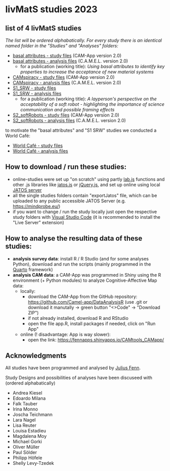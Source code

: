 # livMatS studies 2023


## list of 4 livMatS studies

*The list will be ordered alphabatically. For every study there is an identical named folder in the "Studies" and "Analyses" folders:* 

- [basal attributes - study files](https://github.com/FennStatistics/livmats-studies/tree/main/Studies/basalAttributes) (CAM-App version 2.0)
- [basal attributes - analysis files](https://github.com/FennStatistics/livmats-studies/tree/main/Analyses/basalAttributes) (C.A.M.E.L. version 2.0)
    + for a publication (working title): <i>Using basal attributes to identify key properties to increase the acceptance of new material systems</i>
- [CAMspiracy - study files](https://github.com/FennStatistics/livmats-studies/tree/main/Studies/CAMspiracy) (CAM-App version 2.0)
- [CAMspiracy - analysis files](https://github.com/FennStatistics/livmats-studies/tree/main/Analyses/CAMspiracy) (C.A.M.E.L. version 2.0)
- [S1_SRW - study files](https://github.com/FennStatistics/livmats-studies/tree/main/Studies/S1_SRW)
- [S1_SRW - analysis files](https://github.com/FennStatistics/livmats-studies/tree/main/Analyses/S1_SRW)
    + for a publication (working title): <i>A layperson's perspective on the acceptability of a soft robot - highlighting the importance of science communication and possible framing effects</i>
- [S2_softRobots - study files](https://github.com/FennStatistics/livmats-studies/tree/main/Studies/S2_softRobots) (CAM-App version 2.0)
- [S2_softRobots - analysis files](https://github.com/FennStatistics/livmats-studies/tree/main/Analyses/S2_softRobots) (C.A.M.E.L. version 2.0)

to motivate the "basal attributes" and "S1 SRW" studies we conducted a World Café:

- [World Café - study files](https://github.com/FennStatistics/livmats-studies/tree/main/Studies/world%20cafe)
- [World Café - analysis files](https://github.com/FennStatistics/livmats-studies/tree/main/Analyses/world%20cafe)

## How to download / run these studies: 

- online-studies were set up "on scratch" using partly [lab.js](https://lab.js.org/) functions and other .js libraries like [jatos.js](https://www.jatos.org/jatos.js-Reference.html) or [jQuery.js](https://jquery.com/), and set up online using local [JATOS server](https://www.jatos.org/)
- all the single studies folders contain "exportJatos" file, which can be uploaded to any public accessible JATOS Server (e.g. https://mindprobe.eu/)
- if you want to change / run the study locally just open the respective study folders with [Visual Studio Code](https://code.visualstudio.com/) (it is recommended to install the "Live Server" extension)


## How to analyse the resulting data of these studies:

- **analysis survey data**: install R / R Studio (and for some analyses Python), download and run the scripts (mainly programmed in the [Quarto](https://quarto.org/) framework)
- **analysis CAM data**: a CAM-App was programmed in Shiny using the R environment (+ Python modules) to analyze Cognitive-Affective Map data:
    + locally:
        + download the CAM-App from the GitHub repository: https://github.com/Camel-app/DataAnalysisR (use .git or download it manutally -> green button "<>Code" -> "Download ZIP")
        + if not already installed, download R and RStudio
        + open the file app.R, install packages if needed, click on "Run App"
    + online (! disadvantage: App is way slower):
        + open the link: https://fennapps.shinyapps.io/CAMtools_CAMapp/



## Acknowledgments

All studies have been programmed and analysed by [Julius Fenn](https://www.psychologie.uni-freiburg.de/Members/fenn). 


Study Designs and possibilities of analyses have been discuseed with (ordered alphabatically)

* Andrea Kiesel
* Edoardo Milana
* Falk Tauber
* Irina Monno
* Joscha Teichmann
* Lara Nagel
* Lisa Reuter
* Louisa Estadieu
* Magdalena Moy
* Michael Gorki
* Oliver Müller
* Paul Sölder
* Philipp Höfele
* Shelly Levy-Tzedek